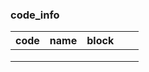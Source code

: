 ### code_info

| code | name | block |      |      |
| ---- | ---- | ----- | ---- | ---- |
|      |      |       |      |      |
|      |      |       |      |      |
|      |      |       |      |      |

